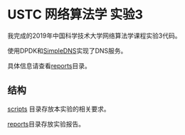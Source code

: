 # USTC 网络算法学 实验3

我完成的2019年中国科学技术大学网络算法学课程实验3代码。

使用DPDK和[SimpleDNS](https://github.com/mwarning/SimpleDNS)实现了DNS服务。

具体信息请查看[reports](reports/)目录。

## 结构

[scripts](scripts/) 目录存放本实验的相关要求。

[reports](reports/)目录存放实验报告。